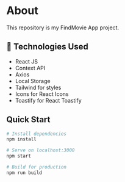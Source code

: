 <h1>About</h1>

<p>This repository is my FindMovie App project.<p>

## 🧰 Technologies Used

- React JS
- Context API
- Axios
- Local Storage
- Tailwind for styles
- Icons for React Icons
- Toastify for React Toastify

## Quick Start

```bash
# Install dependencies
npm install

# Serve on localhost:3000
npm start

# Build for production
npm run build
```
